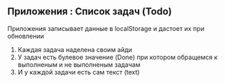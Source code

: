 ## Приложения : Список задач (Todo)
Приложения записывает данные в localStorage и дастоет их при обновлении

1. Каждая задача наделена своим айди
2. У задач есть булевое значение (Done) при котором обращемся к выполненым и не выполненым задачам
3. И у каждой задачи есть сам текст (text) 
